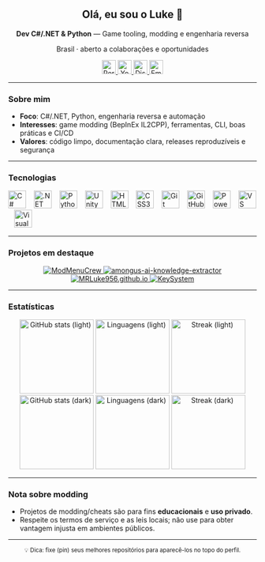 <div align="center">
  <h2>Olá, eu sou o Luke 👋</h2>
  <p><strong>Dev C#/.NET & Python</strong> — Game tooling, modding e engenharia reversa</p>
  <p>Brasil · aberto a colaborações e oportunidades</p>
  <a href="https://mrluke956.github.io" target="_blank">
    <img src="https://img.shields.io/badge/Portfólio-111?style=for-the-badge&logo=vercel&logoColor=white" height="28" alt="Portfólio" />
  </a>
  <a href="https://www.youtube.com/@MRLukexzz" target="_blank">
    <img src="https://img.shields.io/badge/YouTube-FF0000?style=for-the-badge&logo=youtube&logoColor=white" height="28" alt="YouTube" />
  </a>
  <a href="https://discord.com/users/SEU_ID_OU_CONVITE" target="_blank">
    <img src="https://img.shields.io/badge/Discord-5865F2?style=for-the-badge&logo=discord&logoColor=white" height="28" alt="Discord" />
  </a>
  <a href="mailto:SEU_EMAIL@exemplo.com" target="_blank">
    <img src="https://img.shields.io/badge/Email-333?style=for-the-badge&logo=gmail&logoColor=white" height="28" alt="Email" />
  </a>
</div>

---

### Sobre mim
- **Foco**: C#/.NET, Python, engenharia reversa e automação
- **Interesses**: game modding (BepInEx IL2CPP), ferramentas, CLI, boas práticas e CI/CD
- **Valores**: código limpo, documentação clara, releases reproduzíveis e segurança

---

### Tecnologias
<div>
  <img src="https://cdn.jsdelivr.net/gh/devicons/devicon/icons/csharp/csharp-original.svg" height="36" alt="C#" />
  <img width="8" />
  <img src="https://cdn.jsdelivr.net/gh/devicons/devicon/icons/dotnetcore/dotnetcore-original.svg" height="36" alt=".NET" />
  <img width="8" />
  <img src="https://cdn.jsdelivr.net/gh/devicons/devicon/icons/python/python-original.svg" height="36" alt="Python" />
  <img width="8" />
  <img src="https://cdn.jsdelivr.net/gh/devicons/devicon/icons/unity/unity-original.svg" height="36" alt="Unity" />
  <img width="8" />
  <img src="https://cdn.jsdelivr.net/gh/devicons/devicon/icons/html5/html5-original.svg" height="36" alt="HTML5" />
  <img width="8" />
  <img src="https://cdn.jsdelivr.net/gh/devicons/devicon/icons/css3/css3-original.svg" height="36" alt="CSS3" />
  <img width="8" />
  <img src="https://cdn.jsdelivr.net/gh/devicons/devicon/icons/git/git-original.svg" height="36" alt="Git" />
  <img width="8" />
  <img src="https://cdn.jsdelivr.net/gh/devicons/devicon/icons/github/github-original.svg" height="36" alt="GitHub" />
  <img width="8" />
  <img src="https://cdn.jsdelivr.net/gh/devicons/devicon/icons/powershell/powershell-original.svg" height="36" alt="PowerShell" />
  <img width="8" />
  <img src="https://cdn.jsdelivr.net/gh/devicons/devicon/icons/vscode/vscode-original.svg" height="36" alt="VS Code" />
  <img width="8" />
  <img src="https://cdn.jsdelivr.net/gh/devicons/devicon/icons/visualstudio/visualstudio-plain.svg" height="36" alt="Visual Studio" />
</div>

---

### Projetos em destaque
<div align="center">
  <a href="https://github.com/MRLuke956/ModMenuCrew">
    <img src="https://github-readme-stats.vercel.app/api/pin/?username=MRLuke956&repo=ModMenuCrew&theme=github_dark&hide_border=true" alt="ModMenuCrew" />
  </a>
  <a href="https://github.com/MRLuke956/amongus-ai-knowledge-extractor">
    <img src="https://github-readme-stats.vercel.app/api/pin/?username=MRLuke956&repo=amongus-ai-knowledge-extractor&theme=github_dark&hide_border=true" alt="amongus-ai-knowledge-extractor" />
  </a>
</div>
<div align="center">
  <a href="https://github.com/MRLuke956/MRLuke956.github.io">
    <img src="https://github-readme-stats.vercel.app/api/pin/?username=MRLuke956&repo=MRLuke956.github.io&theme=github_dark&hide_border=true" alt="MRLuke956.github.io" />
  </a>
  <a href="https://github.com/MRLuke956/KeySystem">
    <img src="https://github-readme-stats.vercel.app/api/pin/?username=MRLuke956&repo=KeySystem&theme=github_dark&hide_border=true" alt="KeySystem" />
  </a>
</div>

---

### Estatísticas
<div align="center">
  <!-- Claro -->
  <img src="https://github-readme-stats.vercel.app/api?username=MRLuke956&show_icons=true&include_all_commits=true&count_private=true&theme=default&hide_border=true&rank_icon=github#gh-light-mode-only" height="150" alt="GitHub stats (light)" />
  <img src="https://github-readme-stats.vercel.app/api/top-langs?username=MRLuke956&layout=compact&langs_count=6&theme=default&hide_border=true#gh-light-mode-only" height="150" alt="Linguagens (light)" />
  <img src="https://streak-stats.demolab.com?user=MRLuke956&theme=default&hide_border=true#gh-light-mode-only" height="150" alt="Streak (light)" />

  <!-- Escuro -->
  <img src="https://github-readme-stats.vercel.app/api?username=MRLuke956&show_icons=true&include_all_commits=true&count_private=true&theme=github_dark&hide_border=true&rank_icon=github#gh-dark-mode-only" height="150" alt="GitHub stats (dark)" />
  <img src="https://github-readme-stats.vercel.app/api/top-langs?username=MRLuke956&layout=compact&langs_count=6&theme=github_dark&hide_border=true#gh-dark-mode-only" height="150" alt="Linguagens (dark)" />
  <img src="https://streak-stats.demolab.com?user=MRLuke956&theme=github-dark&hide_border=true#gh-dark-mode-only" height="150" alt="Streak (dark)" />
</div>

---

### Nota sobre modding
- Projetos de modding/cheats são para fins **educacionais** e **uso privado**.  
- Respeite os termos de serviço e as leis locais; não use para obter vantagem injusta em ambientes públicos.

---

<div align="center">
  <sub>💡 Dica: fixe (pin) seus melhores repositórios para aparecê-los no topo do perfil.</sub>
</div>
